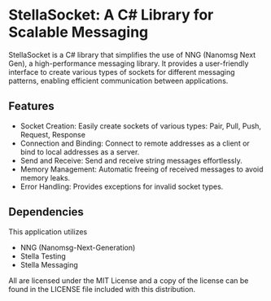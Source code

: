 # StellaSocket: A C# Library for Scalable Messaging

StellaSocket is a C# library that simplifies the use of NNG (Nanomsg Next Gen), a high-performance messaging library. It provides a user-friendly interface to create various types of sockets for different messaging patterns, enabling efficient communication between applications.

## Features

- Socket Creation: Easily create sockets of various types: Pair, Pull, Push, Request, Response
- Connection and Binding: Connect to remote addresses as a client or bind to local addresses as a server.
- Send and Receive: Send and receive string messages effortlessly.
- Memory Management: Automatic freeing of received messages to avoid memory leaks.
- Error Handling: Provides exceptions for invalid socket types.

## Dependencies

This application utilizes

- NNG (Nanomsg-Next-Generation)
- Stella Testing
- Stella Messaging

All are licensed under the MIT License and a copy of the license can be found in the LICENSE file included with this distribution.
